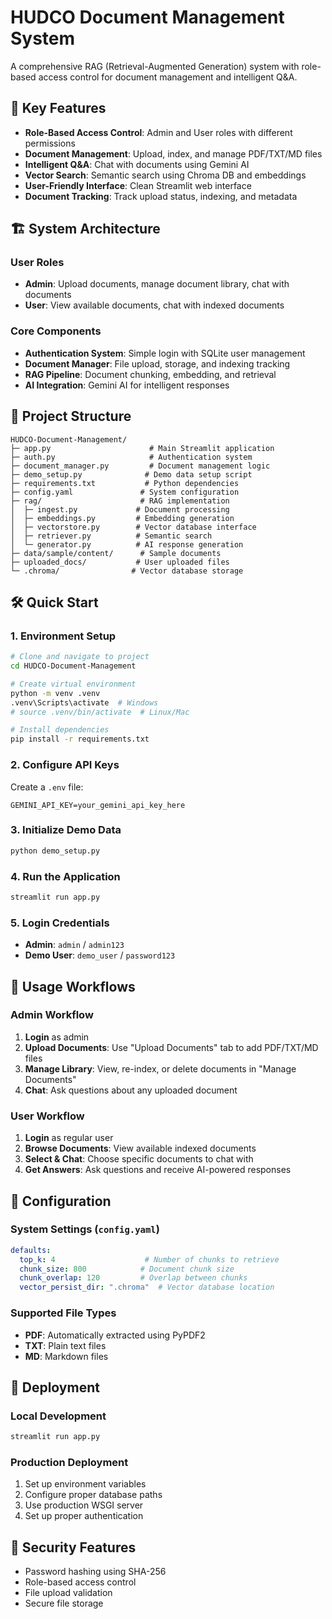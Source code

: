 # HUDCO Document Management System

A comprehensive RAG (Retrieval-Augmented Generation) system with role-based access control for document management and intelligent Q&A.

## 🚀 Key Features
- **Role-Based Access Control**: Admin and User roles with different permissions
- **Document Management**: Upload, index, and manage PDF/TXT/MD files
- **Intelligent Q&A**: Chat with documents using Gemini AI
- **Vector Search**: Semantic search using Chroma DB and embeddings
- **User-Friendly Interface**: Clean Streamlit web interface
- **Document Tracking**: Track upload status, indexing, and metadata

## 🏗️ System Architecture

### User Roles
- **Admin**: Upload documents, manage document library, chat with documents
- **User**: View available documents, chat with indexed documents

### Core Components
- **Authentication System**: Simple login with SQLite user management
- **Document Manager**: File upload, storage, and indexing tracking
- **RAG Pipeline**: Document chunking, embedding, and retrieval
- **AI Integration**: Gemini AI for intelligent responses

## 📁 Project Structure
```
HUDCO-Document-Management/
├─ app.py                      # Main Streamlit application
├─ auth.py                     # Authentication system
├─ document_manager.py         # Document management logic
├─ demo_setup.py              # Demo data setup script
├─ requirements.txt           # Python dependencies
├─ config.yaml               # System configuration
├─ rag/                      # RAG implementation
│  ├─ ingest.py             # Document processing
│  ├─ embeddings.py         # Embedding generation
│  ├─ vectorstore.py        # Vector database interface
│  ├─ retriever.py          # Semantic search
│  └─ generator.py          # AI response generation
├─ data/sample/content/      # Sample documents
├─ uploaded_docs/           # User uploaded files
└─ .chroma/                # Vector database storage
```

## 🛠️ Quick Start

### 1. Environment Setup
```bash
# Clone and navigate to project
cd HUDCO-Document-Management

# Create virtual environment
python -m venv .venv
.venv\Scripts\activate  # Windows
# source .venv/bin/activate  # Linux/Mac

# Install dependencies
pip install -r requirements.txt
```

### 2. Configure API Keys
Create a `.env` file:
```env
GEMINI_API_KEY=your_gemini_api_key_here
```

### 3. Initialize Demo Data
```bash
python demo_setup.py
```

### 4. Run the Application
```bash
streamlit run app.py
```

### 5. Login Credentials
- **Admin**: `admin` / `admin123`
- **Demo User**: `demo_user` / `password123`

## 💼 Usage Workflows

### Admin Workflow
1. **Login** as admin
2. **Upload Documents**: Use "Upload Documents" tab to add PDF/TXT/MD files
3. **Manage Library**: View, re-index, or delete documents in "Manage Documents"
4. **Chat**: Ask questions about any uploaded document

### User Workflow
1. **Login** as regular user
2. **Browse Documents**: View available indexed documents
3. **Select & Chat**: Choose specific documents to chat with
4. **Get Answers**: Ask questions and receive AI-powered responses

## 🔧 Configuration

### System Settings (`config.yaml`)
```yaml
defaults:
  top_k: 4                    # Number of chunks to retrieve
  chunk_size: 800            # Document chunk size
  chunk_overlap: 120         # Overlap between chunks
  vector_persist_dir: ".chroma"  # Vector database location
```

### Supported File Types
- **PDF**: Automatically extracted using PyPDF2
- **TXT**: Plain text files
- **MD**: Markdown files

## 🚀 Deployment

### Local Development
```bash
streamlit run app.py
```

### Production Deployment
1. Set up environment variables
2. Configure proper database paths
3. Use production WSGI server
4. Set up proper authentication

## 🔐 Security Features
- Password hashing using SHA-256
- Role-based access control
- File upload validation
- Secure file storage
